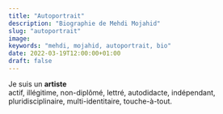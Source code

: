```yaml
---
title: "Autoportrait"
description: "Biographie de Mehdi Mojahid"
slug: "autoportrait"
image:
keywords: "mehdi, mojahid, autoportrait, bio"
date: 2022-03-19T12:00:00+01:00
draft: false
---
```

Je suis un **artiste**  
actif, illégitime, non-diplômé, lettré, autodidacte, indépendant, pluridisciplinaire, multi-identitaire, touche-à-tout.